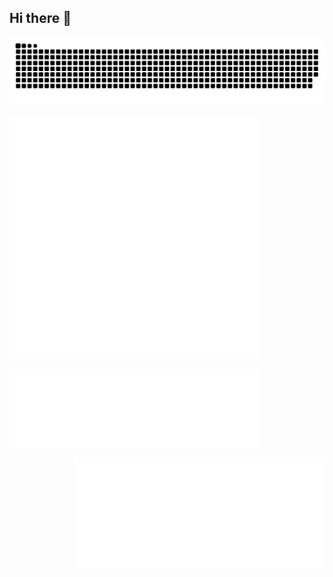## Hi there 👋

<picture>
    <source media="(prefers-color-scheme: dark)" srcset="https://raw.githubusercontent.com/AlexLog94/AlexLog94/output/github-snake-dark.svg" />
    <source media="(prefers-color-scheme: light)" srcset="https://raw.githubusercontent.com/AlexLog94/AlexLog94/output/github-snake.svg" />
    <img alt="github-snake" src="https://raw.githubusercontent.com/AlexLog94/AlexLog94/output/github-snake.svg" />
</picture>

<p align="left"><img src="metrics.svg" alt="Metrics" width="400"></p>

<p align="left"><img src="metrics.plugin.starlists.languages.svg" alt="Metrics languages" width="400"></p>

<p align="right"><img src="metrics.plugin.achievements.compact.svg" alt="Achievements" width="400"></p>
